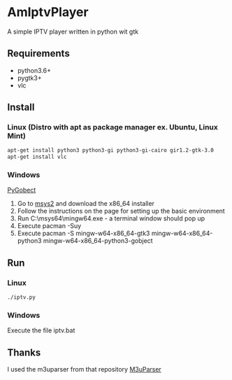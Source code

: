# AmIptvPlayer

A simple IPTV player written in python wit gtk

## Requirements

* python3.6+
* pygtk3+
* vlc

## Install
### Linux (Distro with apt as package manager ex. Ubuntu, Linux Mint)
```bash
apt-get install python3 python3-gi python3-gi-cairo gir1.2-gtk-3.0
apt-get install vlc
```

### Windows

[PyGobect](https://pygobject.readthedocs.io/en/latest/getting_started.html#windows-getting-started)

1. Go to [msys2](http://www.msys2.org/) and download the x86_64 installer
2. Follow the instructions on the page for setting up the basic environment
3. Run C:\msys64\mingw64.exe - a terminal window should pop up
4. Execute pacman -Suy
5.  Execute pacman -S mingw-w64-x86_64-gtk3 mingw-w64-x86_64-python3 mingw-w64-x86_64-python3-gobject

## Run
### Linux
```bash
./iptv.py
```

### Windows
Execute the file iptv.bat


## Thanks
I used the m3uparser from that repository [M3uParser](https://github.com/Timmy93/M3uParser)
